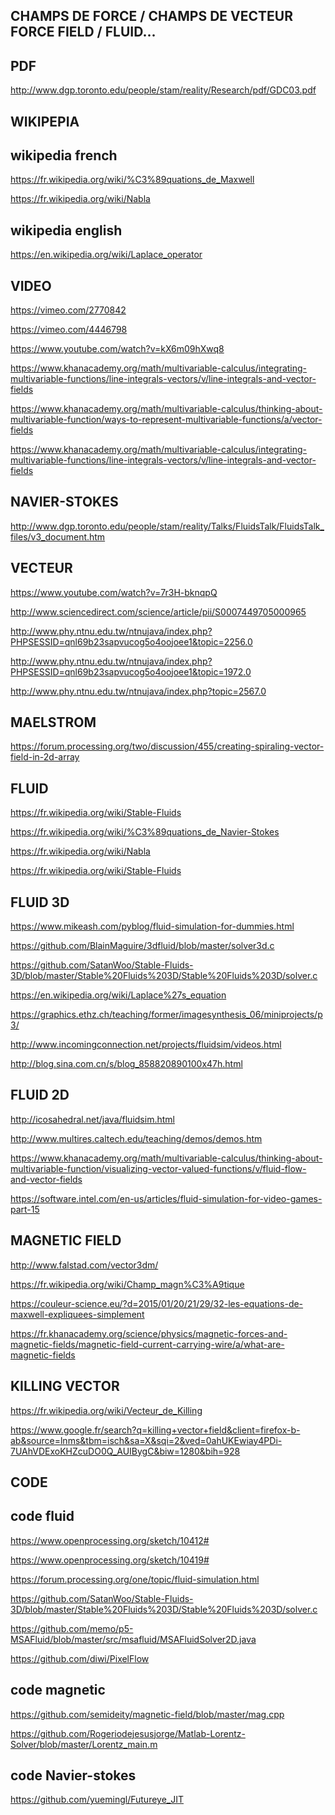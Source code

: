 CHAMPS DE FORCE / CHAMPS DE VECTEUR
FORCE FIELD / FLUID...
--

PDF
--
http://www.dgp.toronto.edu/people/stam/reality/Research/pdf/GDC03.pdf

WIKIPEPIA
--
wikipedia french
--
https://fr.wikipedia.org/wiki/%C3%89quations_de_Maxwell

https://fr.wikipedia.org/wiki/Nabla

wikipedia english
--
https://en.wikipedia.org/wiki/Laplace_operator



VIDEO
--
https://vimeo.com/2770842

https://vimeo.com/4446798

https://www.youtube.com/watch?v=kX6m09hXwq8

https://www.khanacademy.org/math/multivariable-calculus/integrating-multivariable-functions/line-integrals-vectors/v/line-integrals-and-vector-fields

https://www.khanacademy.org/math/multivariable-calculus/thinking-about-multivariable-function/ways-to-represent-multivariable-functions/a/vector-fields

https://www.khanacademy.org/math/multivariable-calculus/integrating-multivariable-functions/line-integrals-vectors/v/line-integrals-and-vector-fields





NAVIER-STOKES
--
http://www.dgp.toronto.edu/people/stam/reality/Talks/FluidsTalk/FluidsTalk_files/v3_document.htm



VECTEUR
--
https://www.youtube.com/watch?v=7r3H-bknqpQ

http://www.sciencedirect.com/science/article/pii/S0007449705000965

http://www.phy.ntnu.edu.tw/ntnujava/index.php?PHPSESSID=qnl69b23sapvucog5o4oojoee1&topic=2256.0

http://www.phy.ntnu.edu.tw/ntnujava/index.php?PHPSESSID=qnl69b23sapvucog5o4oojoee1&topic=1972.0

http://www.phy.ntnu.edu.tw/ntnujava/index.php?topic=2567.0


MAELSTROM
--
https://forum.processing.org/two/discussion/455/creating-spiraling-vector-field-in-2d-array



FLUID
--
https://fr.wikipedia.org/wiki/Stable-Fluids

https://fr.wikipedia.org/wiki/%C3%89quations_de_Navier-Stokes

https://fr.wikipedia.org/wiki/Nabla

https://fr.wikipedia.org/wiki/Stable-Fluids


FLUID 3D
--
https://www.mikeash.com/pyblog/fluid-simulation-for-dummies.html

https://github.com/BlainMaguire/3dfluid/blob/master/solver3d.c

https://github.com/SatanWoo/Stable-Fluids-3D/blob/master/Stable%20Fluids%203D/Stable%20Fluids%203D/solver.c

https://en.wikipedia.org/wiki/Laplace%27s_equation

https://graphics.ethz.ch/teaching/former/imagesynthesis_06/miniprojects/p3/

http://www.incomingconnection.net/projects/fluidsim/videos.html

http://blog.sina.com.cn/s/blog_858820890100x47h.html


FLUID 2D
--
http://icosahedral.net/java/fluidsim.html

http://www.multires.caltech.edu/teaching/demos/demos.htm

https://www.khanacademy.org/math/multivariable-calculus/thinking-about-multivariable-function/visualizing-vector-valued-functions/v/fluid-flow-and-vector-fields

https://software.intel.com/en-us/articles/fluid-simulation-for-video-games-part-15


MAGNETIC FIELD
--
http://www.falstad.com/vector3dm/

https://fr.wikipedia.org/wiki/Champ_magn%C3%A9tique

https://couleur-science.eu/?d=2015/01/20/21/29/32-les-equations-de-maxwell-expliquees-simplement

https://fr.khanacademy.org/science/physics/magnetic-forces-and-magnetic-fields/magnetic-field-current-carrying-wire/a/what-are-magnetic-fields



KILLING VECTOR
--
https://fr.wikipedia.org/wiki/Vecteur_de_Killing

https://www.google.fr/search?q=killing+vector+field&client=firefox-b-ab&source=lnms&tbm=isch&sa=X&sqi=2&ved=0ahUKEwiay4PDi-7UAhVDExoKHZcuDO0Q_AUIBygC&biw=1280&bih=928





CODE
--
code fluid
--
https://www.openprocessing.org/sketch/10412#

https://www.openprocessing.org/sketch/10419#

https://forum.processing.org/one/topic/fluid-simulation.html

https://github.com/SatanWoo/Stable-Fluids-3D/blob/master/Stable%20Fluids%203D/Stable%20Fluids%203D/solver.c

https://github.com/memo/p5-MSAFluid/blob/master/src/msafluid/MSAFluidSolver2D.java

https://github.com/diwi/PixelFlow


code magnetic
--
https://github.com/semideity/magnetic-field/blob/master/mag.cpp

https://github.com/Rogeriodejesusjorge/Matlab-Lorentz-Solver/blob/master/Lorentz_main.m


code Navier-stokes
--
https://github.com/yuemingl/Futureye_JIT















